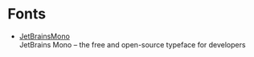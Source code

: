 # Fonts

- [JetBrainsMono](https://github.com/JetBrains/JetBrainsMono)
  <br/>JetBrains Mono – the free and open-source typeface for developers